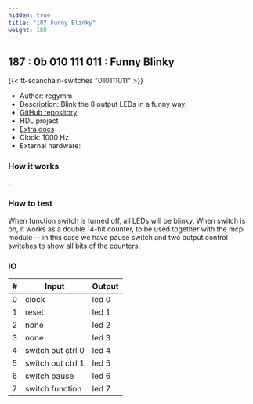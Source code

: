 ```yaml
---
hidden: true
title: "187 Funny Blinky"
weight: 188
---
```


## 187 : 0b 010 111 011 : Funny Blinky

{{< tt-scanchain-switches "010111011" >}}

* Author: regymm
* Description: Blink the 8 output LEDs in a funny way.
* [GitHub repository](https://github.com/regymm/tt02-verilog-funnyblinky)
* HDL project
* [Extra docs]()
* Clock: 1000 Hz
* External hardware: 



### How it works

.

### How to test

When function switch is turned off, all LEDs will be blinky. When switch is on, it works as a double 14-bit counter, to be used together with the mcpi module -- in this case we have pause switch and two output control switches to show all bits of the counters. 

### IO

| # | Input        | Output       |
|---|--------------|--------------|
| 0 | clock  | led 0 |
| 1 | reset  | led 1 |
| 2 | none  | led 2 |
| 3 | none  | led 3 |
| 4 | switch out ctrl 0  | led 4 |
| 5 | switch out ctrl 1  | led 5 |
| 6 | switch pause  | led 6 |
| 7 | switch function  | led 7 |
